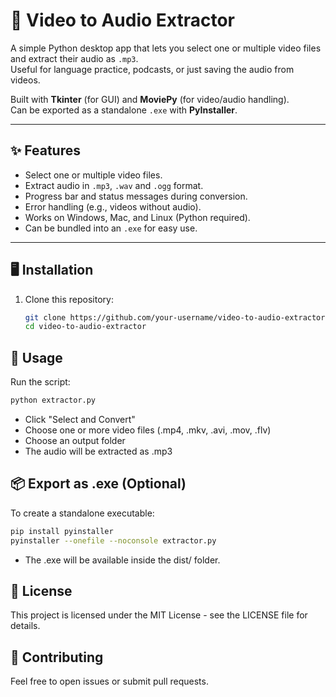 # 🎵 Video to Audio Extractor

A simple Python desktop app that lets you select one or multiple video files and extract their audio as `.mp3`.  
Useful for language practice, podcasts, or just saving the audio from videos.  

Built with **Tkinter** (for GUI) and **MoviePy** (for video/audio handling).  
Can be exported as a standalone `.exe` with **PyInstaller**.

---

## ✨ Features
- Select one or multiple video files.
- Extract audio in `.mp3`, `.wav` and `.ogg` format.
- Progress bar and status messages during conversion.
- Error handling (e.g., videos without audio).
- Works on Windows, Mac, and Linux (Python required).
- Can be bundled into an `.exe` for easy use.

---

## 🖥️ Installation
1. Clone this repository:
   ```bash
   git clone https://github.com/your-username/video-to-audio-extractor.git
   cd video-to-audio-extractor
   ```

## 🚀 Usage

Run the script:

```bash
python extractor.py
```

- Click "Select and Convert"
- Choose one or more video files (.mp4, .mkv, .avi, .mov, .flv)
- Choose an output folder
- The audio will be extracted as .mp3

## 📦 Export as .exe (Optional)

To create a standalone executable:

```bash
pip install pyinstaller
pyinstaller --onefile --noconsole extractor.py
```
- The .exe will be available inside the dist/ folder.

## 📜 License

This project is licensed under the MIT License - see the LICENSE file for details.

## 🤝 Contributing

Feel free to open issues or submit pull requests.
